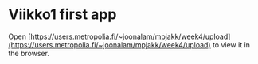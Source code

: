 # Viikko1 first app

Open [https://users.metropolia.fi/~joonalam/mpjakk/week4/upload](https://users.metropolia.fi/~joonalam/mpjakk/week4/upload) to view it in the browser.
